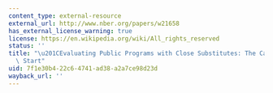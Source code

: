 ```yaml
---
content_type: external-resource
external_url: http://www.nber.org/papers/w21658
has_external_license_warning: true
license: https://en.wikipedia.org/wiki/All_rights_reserved
status: ''
title: "\u201CEvaluating Public Programs with Close Substitutes: The Case of Head\
  \ Start"
uid: 7f1e30b4-22c6-4741-ad38-a2a7ce98d23d
wayback_url: ''
---
```

